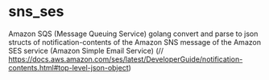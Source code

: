 # sns_ses
Amazon SQS (Message Queuing Service) golang convert and parse to json structs of notification-contents of the Amazon SNS message of the Amazon SES service (Amazon Simple Email Service) (// https://docs.aws.amazon.com/ses/latest/DeveloperGuide/notification-contents.html#top-level-json-object)
